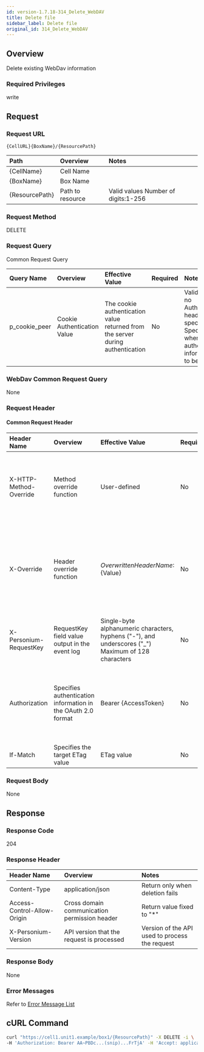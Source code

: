 ```yaml
---
id: version-1.7.18-314_Delete_WebDAV
title: Delete file
sidebar_label: Delete file
original_id: 314_Delete_WebDAV
---
```


## Overview

Delete existing WebDav information

### Required Privileges

write

## Request

### Request URL

```
{CellURL}{BoxName}/{ResourcePath}
```

|Path|Overview|Notes|
|:--|:--|:--|
|{CellName}|Cell Name||
|{BoxName}|Box Name||
|{ResourcePath}|Path to resource|Valid values Number of digits:1-256|

### Request Method

DELETE

### Request Query

Common Request Query

|Query Name|Overview|Effective Value|Required|Notes|
|:--|:--|:--|:--|:--|
|p_cookie_peer|Cookie Authentication Value|The cookie authentication value returned from the server during authentication|No|Valid only if no Authorization header specified<br>Specify this when cookie authentication information is to be used|

### WebDav Common Request Query

None

### Request Header

#### Common Request Header

|Header Name|Overview|Effective Value|Required|Notes|
|:--|:--|:--|:--|:--|
|X-HTTP-Method-Override|Method override function|User-defined|No|Specifying this value in a request with the POST method indicates that the specified value is used as the method|
|X-Override|Header override function|${OverwrittenHeaderName}:${Value}|No|The normal HTTP header value is overwritten. Specify multiple X-Override headers for the overwriting of multiple headers|
|X-Personium-RequestKey|RequestKey field value output in the event log|Single-byte alphanumeric characters, hyphens ("-"), and underscores ("_")<br>Maximum of 128 characters|No|PCS-${32 character string with UUID} by default|
|Authorization|Specifies authentication information in the OAuth 2.0 format|Bearer {AccessToken}|No|* Authentication tokens are the tokens acquired using the Authentication Token Acquisition API|
|If-Match|Specifies the target ETag value|ETag value|No|[*] by default|

### Request Body

None


## Response

### Response Code

204

### Response Header

|Header Name|Overview|Notes|
|:--|:--|:--|
|Content-Type|application/json|Return only when deletion fails|
|Access-Control-Allow-Origin|Cross domain communication permission header|Return value fixed to "*"|
|X-Personium-Version|API version that the request is processed|Version of the API used to process the request|

### Response Body

None

### Error Messages

Refer to [Error Message List](004_Error_Messages.md)


## cURL Command

```sh
curl "https://cell1.unit1.example/box1/{ResourcePath}" -X DELETE -i \
-H 'Authorization: Bearer AA~PBDc...(snip)...FrTjA' -H 'Accept: application/json'
```


